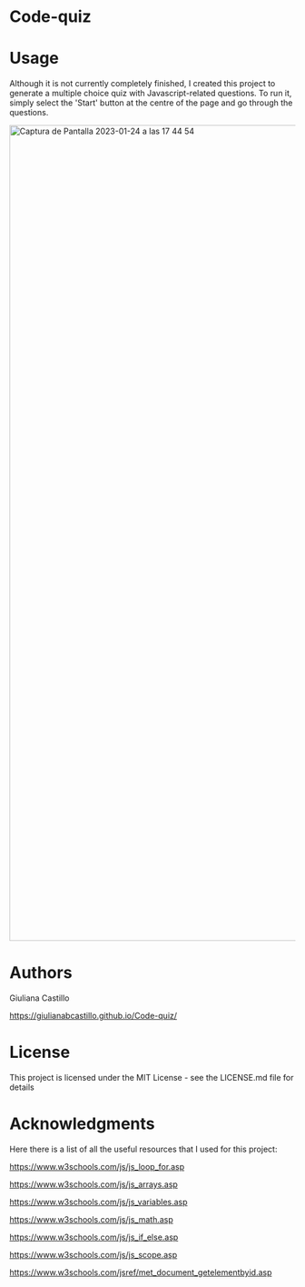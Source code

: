 # Code-quiz

# Usage 
Although it is not currently completely finished, I created this project to generate a multiple choice quiz with Javascript-related questions. To run it, simply select the 'Start' button at the centre of the page and go through the questions. 

<img width="1436" alt="Captura de Pantalla 2023-01-24 a las 17 44 54" src="https://user-images.githubusercontent.com/118186099/214369043-45c41516-2f2f-4433-8fa2-4de0315a852b.png">


# Authors 
Giuliana Castillo

https://giulianabcastillo.github.io/Code-quiz/

# License 
This project is licensed under the MIT License - see the LICENSE.md file for details

# Acknowledgments 
Here there is a list of all the useful resources that I used for this project:

https://www.w3schools.com/js/js_loop_for.asp

https://www.w3schools.com/js/js_arrays.asp

https://www.w3schools.com/js/js_variables.asp

https://www.w3schools.com/js/js_math.asp

https://www.w3schools.com/js/js_if_else.asp

https://www.w3schools.com/js/js_scope.asp

https://www.w3schools.com/jsref/met_document_getelementbyid.asp
